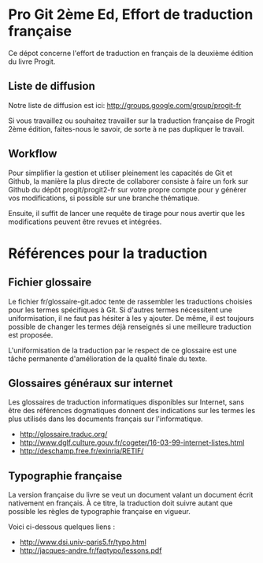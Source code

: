 # Pro Git 2ème Ed, Effort de traduction française #

Ce dépot concerne l'effort de traduction en français de la deuxième édition du livre Progit.

## Liste de diffusion ##

Notre liste de diffusion est ici: http://groups.google.com/group/progit-fr

Si vous travaillez ou souhaitez travailler sur la traduction française de Progit 2ème édition, faites-nous le savoir, de sorte à ne pas dupliquer le travail.

## Workflow ##

Pour simplifier la gestion et utiliser pleinement les capacités de Git et Github, la manière la plus directe de collaborer consiste à faire un fork sur Github du dépôt progit/progit2-fr sur votre propre compte pour y générer vos modifications, si possible sur une branche thématique.

Ensuite, il suffit de lancer une requête de tirage pour nous avertir que les modifications peuvent être revues et intégrées.

# Références pour la traduction #

## Fichier glossaire ##

Le fichier fr/glossaire-git.adoc tente de rassembler les traductions choisies pour les termes spécifiques à Git. Si d'autres termes nécessitent une uniformisation, il ne faut pas hésiter à les y ajouter. De même, il est toujours possible de changer les termes déjà renseignés si une meilleure traduction est proposée.

L'uniformisation de la traduction par le respect de ce glossaire est une tâche permanente d'amélioration de la qualité finale du texte.

## Glossaires généraux sur internet ##

Les glossaires de traduction informatiques disponibles sur Internet, sans être des références dogmatiques donnent des indications sur les termes les plus utilisés dans les documents français sur l'informatique.

 * http://glossaire.traduc.org/
 * http://www.dglf.culture.gouv.fr/cogeter/16-03-99-internet-listes.html
 * http://deschamp.free.fr/exinria/RETIF/

## Typographie française ##

La version française du livre se veut un document valant un document écrit nativement en français. À ce titre, la traduction doit suivre autant que possible les règles de typographie française en vigueur.

Voici ci-dessous quelques liens :

 * http://www.dsi.univ-paris5.fr/typo.html
 * http://jacques-andre.fr/faqtypo/lessons.pdf
